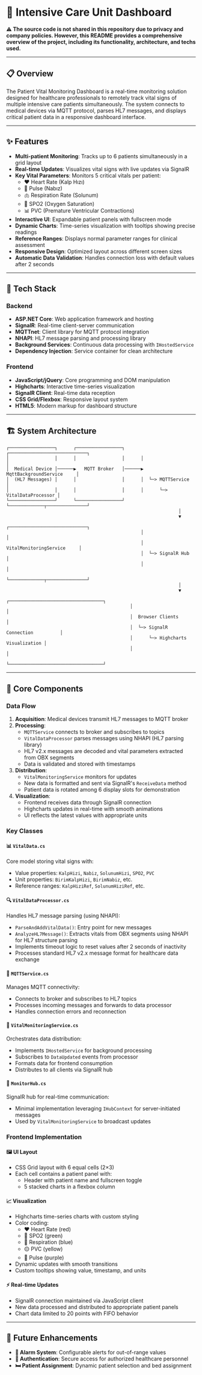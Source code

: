 
# 🏥 Intensive Care Unit Dashboard
**⚠️ The source code is not shared in this repository due to privacy and company policies. However, this README provides a comprehensive overview of the project, including its functionality, architecture, and techs used.**



---

## 📋 Overview

The Patient Vital Monitoring Dashboard is a real-time monitoring solution designed for healthcare professionals to remotely track vital signs of multiple intensive care patients simultaneously. The system connects to medical devices via MQTT protocol, parses HL7 messages, and displays critical patient data in a responsive dashboard interface.





---


## ✨ Features

- **Multi-patient Monitoring**: Tracks up to 6 patients simultaneously in a grid layout
- **Real-time Updates**: Visualizes vital signs with live updates via SignalR
- **Key Vital Parameters**: Monitors 5 critical vitals per patient:
  - ❤️ Heart Rate (Kalp Hızı)
  - 💓 Pulse (Nabız)
  - 🫁 Respiration Rate (Solunum)
  - 🧪 SPO2 (Oxygen Saturation)
  - 📊 PVC (Premature Ventricular Contractions)
- **Interactive UI**: Expandable patient panels with fullscreen mode
- **Dynamic Charts**: Time-series visualization with tooltips showing precise readings
- **Reference Ranges**: Displays normal parameter ranges for clinical assessment
- **Responsive Design**: Optimized layout across different screen sizes
- **Automatic Data Validation**: Handles connection loss with default values after 2 seconds

---


## 🔧 Tech Stack

### Backend
- **ASP.NET Core**: Web application framework and hosting
- **SignalR**: Real-time client-server communication
- **MQTTnet**: Client library for MQTT protocol integration
- **NHAPI**: HL7 message parsing and processing library
- **Background Services**: Continuous data processing with `IHostedService`
- **Dependency Injection**: Service container for clean architecture

### Frontend
- **JavaScript/jQuery**: Core programming and DOM manipulation
- **Highcharts**: Interactive time-series visualization
- **SignalR Client**: Real-time data reception
- **CSS Grid/Flexbox**: Responsive layout system
- **HTML5**: Modern markup for dashboard structure

---


## 🏗️ System Architecture

```
┌─────────────────┐      ┌─────────────────┐      ┌─────────────────────────────┐
│                 │      │                 │      │                             │
│  Medical Device │──────▶   MQTT Broker   │──────▶  MqttBackgroundService     │
│  (HL7 Messages) │      │                 │      │  └─> MQTTService           │
│                 │      │                 │      │      └─> VitalDataProcessor │
└─────────────────┘      └─────────────────┘      └─────────────┬───────────────┘
                                                                │
                                                                ▼
                                                  ┌─────────────────────────────┐
                                                  │                             │
                                                  │  VitalMonitoringService     │
                                                  │  └─> SignalR Hub            │
                                                  │                             │
                                                  └─────────────┬───────────────┘
                                                                │
                                                                ▼
                                              ┌───────────────────────────────────┐
                                              │                                   │
                                              │  Browser Clients                  │
                                              │  └─> SignalR Connection          │
                                              │      └─> Highcharts Visualization │
                                              │                                   │
                                              └───────────────────────────────────┘
```

---


## 🔄 Core Components

### Data Flow
1. **Acquisition**: Medical devices transmit HL7 messages to MQTT broker
2. **Processing**:
   - `MQTTService` connects to broker and subscribes to topics
   - `VitalDataProcessor` parses messages using NHAPI (HL7 parsing library)
   - HL7 v2.x messages are decoded and vital parameters extracted from OBX segments
   - Data is validated and stored with timestamps
3. **Distribution**:
   - `VitalMonitoringService` monitors for updates
   - New data is formatted and sent via SignalR's `ReceiveData` method
   - Patient data is rotated among 6 display slots for demonstration
4. **Visualization**:
   - Frontend receives data through SignalR connection
   - Highcharts updates in real-time with smooth animations
   - UI reflects the latest values with appropriate units

### Key Classes

#### 📊 `VitalData.cs`
Core model storing vital signs with:
- Value properties: `KalpHizi`, `Nabiz`, `SolunumHizi`, `SPO2`, `PVC`
- Unit properties: `BirimKalpHizi`, `BirimNabiz`, etc.
- Reference ranges: `KalpHiziRef`, `SolunumHiziRef`, etc.

#### 🔍 `VitalDataProcessor.cs`
Handles HL7 message parsing (using NHAPI):
- `ParseAndAddVitalData()`: Entry point for new messages
- `AnalyzeHL7Message()`: Extracts vitals from OBX segments using NHAPI for HL7 structure parsing
- Implements timeout logic to reset values after 2 seconds of inactivity
- Processes standard HL7 v2.x message format for healthcare data exchange

#### 📡 `MQTTService.cs`
Manages MQTT connectivity:
- Connects to broker and subscribes to HL7 topics
- Processes incoming messages and forwards to data processor
- Handles connection errors and reconnection

#### 🔄 `VitalMonitoringService.cs`
Orchestrates data distribution:
- Implements `IHostedService` for background processing
- Subscribes to `DataUpdated` events from processor
- Formats data for frontend consumption
- Distributes to all clients via SignalR hub

#### 📲 `MonitorHub.cs`
SignalR hub for real-time communication:
- Minimal implementation leveraging `IHubContext` for server-initiated messages
- Used by `VitalMonitoringService` to broadcast updates

### Frontend Implementation

#### 🖼️ UI Layout
- CSS Grid layout with 6 equal cells (2×3)
- Each cell contains a patient panel with:
  - Header with patient name and fullscreen toggle
  - 5 stacked charts in a flexbox column

#### 📈 Visualization
- Highcharts time-series charts with custom styling
- Color coding:
  - ❤️ Heart Rate (red)
  - 🌿 SPO2 (green)
  - 🔵 Respiration (blue)
  - 🟡 PVC (yellow)
  - 💓 Pulse (purple)
- Dynamic updates with smooth transitions
- Custom tooltips showing value, timestamp, and units

#### ⚡ Real-time Updates
- SignalR connection maintained via JavaScript client
- New data processed and distributed to appropriate patient panels
- Chart data limited to 20 points with FIFO behavior

---

## 🔮 Future Enhancements

- **🚨 Alarm System**: Configurable alerts for out-of-range values
- **🔐 Authentication**: Secure access for authorized healthcare personnel
- **🛏️ Patient Assignment**: Dynamic patient selection and bed assignment

